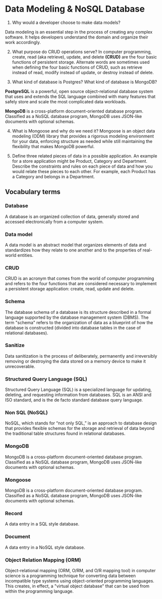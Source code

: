 # Data Modeling & NoSQL Database


1. Why would a developer choose to make data models?

Data modeling is an essential step in the process of creating any complex software. It helps developers understand the domain and organize their work accordingly.

2. What purpose do CRUD operations serve?
In computer programming, create, read (aka retrieve), update, and delete **(CRUD)** are the four basic functions of persistent storage. Alternate words are sometimes used when defining the four basic functions of CRUD, such as retrieve instead of read, modify instead of update, or destroy instead of delete.

3. What kind of database is Postgres? What kind of database is MongoDB?

**PostgreSQL** is a powerful, open source object-relational database system that uses and extends the SQL language combined with many features that safely store and scale the most complicated data workloads.

**MongoDB** is a cross-platform document-oriented database program. Classified as a NoSQL database program, MongoDB uses JSON-like documents with optional schemas. 

4. What is Mongoose and why do we need it?
Mongoose is an object data modeling (ODM) library that provides a rigorous modeling environment for your data, enforcing structure as needed while still maintaining the flexibility that makes MongoDB powerful. 

5. Define three related pieces of data in a possible application. An example for a store application might be Product, Category and Department. Describe the constraints and rules on each piece of data and how you would relate these pieces to each other. For example, each Product has a Category and belongs in a Department.

## Vocabulary terms
### Database
A database is an organized collection of data, generally stored and accessed electronically from a computer system.
### Data model
A data model is an abstract model that organizes elements of data and standardizes how they relate to one another and to the properties of real-world entities.
### CRUD
CRUD is an acronym that comes from the world of computer programming and refers to the four functions that are considered necessary to implement a persistent storage application: create, read, update and delete.
### Schema
The database schema of a database is its structure described in a formal language supported by the database management system (DBMS). The term "schema" refers to the organization of data as a blueprint of how the database is constructed (divided into database tables in the case of relational databases).
### Sanitize
Data sanitization is the process of deliberately, permanently and irreversibly removing or destroying the data stored on a memory device to make it unrecoverable.
### Structured Query Language (SQL)
Structured Query Language (SQL) is a specialized language for updating, deleting, and requesting information from databases. SQL is an ANSI and ISO standard, and is the de facto standard database query language. 
### Non SQL (NoSQL)
NoSQL, which stands for “not only SQL,” is an approach to database design that provides flexible schemas for the storage and retrieval of data beyond the traditional table structures found in relational databases.
### MongoDB
MongoDB is a cross-platform document-oriented database program. Classified as a NoSQL database program, MongoDB uses JSON-like documents with optional schemas. 
### Mongoose
MongoDB is a cross-platform document-oriented database program. Classified as a NoSQL database program, MongoDB uses JSON-like documents with optional schemas. 
### Record
A data entry in a SQL style database. 
### Document
 A data entry in a NoSQL style database.
### Object Relation Mapping (ORM)
Object-relational mapping (ORM, O/RM, and O/R mapping tool) in computer science is a programming technique for converting data between incompatible type systems using object-oriented programming languages. This creates, in effect, a "virtual object database" that can be used from within the programming language.